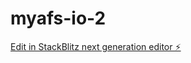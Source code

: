 # myafs-io-2

[Edit in StackBlitz next generation editor ⚡️](https://stackblitz.com/~/github.com/speedyer-com/myafs-io-2)